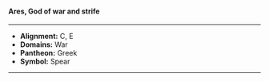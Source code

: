 #### Ares, God of war and strife
___

- **Alignment:** C, E
- **Domains:** War
- **Pantheon:** Greek
- **Symbol:** Spear
___
